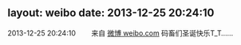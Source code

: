 layout: weibo
date: 2013-12-25 20:24:10
---
<meta name="referrer" content="no-referrer" />

2013-12-25 20:24:10  &nbsp;&nbsp;&nbsp;&nbsp;&nbsp;&nbsp; 来自 <a href="http://weibo.com/" rel="nofollow">微博 weibo.com</a>
码畜们圣诞快乐T_T…… ​​​
